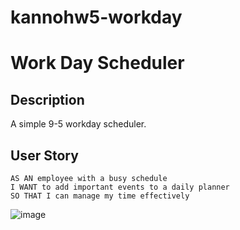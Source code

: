 # kannohw5-workday

# Work Day Scheduler

## Description

A simple 9-5 workday scheduler.

## User Story

```
AS AN employee with a busy schedule
I WANT to add important events to a daily planner
SO THAT I can manage my time effectively
```

![image](https://user-images.githubusercontent.com/101083492/185504571-74188c4c-c09b-4afb-90e4-97ce192b805c.png)
